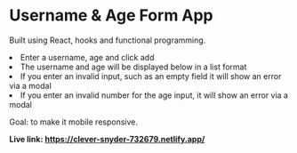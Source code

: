 # Username & Age Form App

Built using React, hooks and functional programming.

 <li>Enter a username, age and click add
   <li>The username and age will be displayed below in a list format
   <li>If you enter an invalid input, such as an empty field it will show an error via a modal
   <li>If you enter an invalid number for the age input, it will show an error via a modal
 
Goal: to make it mobile responsive.
 
<b>Live link: https://clever-snyder-732679.netlify.app/<b/>
